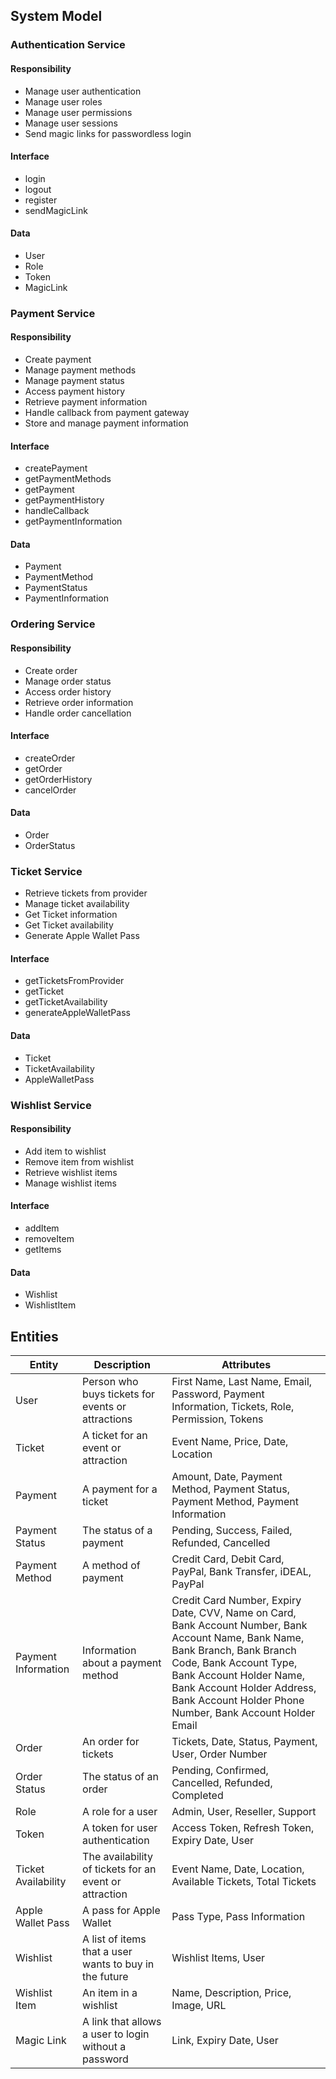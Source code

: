 ## System Model

### Authentication Service

#### Responsibility
+ Manage user authentication
+ Manage user roles
+ Manage user permissions
+ Manage user sessions
+ Send magic links for passwordless login

#### Interface
+ login
+ logout
+ register
+ sendMagicLink

#### Data
+ User
+ Role
+ Token
+ MagicLink

### Payment Service

#### Responsibility
+ Create payment
+ Manage payment methods
+ Manage payment status
+ Access payment history
+ Retrieve payment information
+ Handle callback from payment gateway
+ Store and manage payment information

#### Interface
+ createPayment
+ getPaymentMethods
+ getPayment
+ getPaymentHistory
+ handleCallback
+ getPaymentInformation

#### Data
+ Payment
+ PaymentMethod
+ PaymentStatus
+ PaymentInformation

### Ordering Service

#### Responsibility
+ Create order
+ Manage order status
+ Access order history
+ Retrieve order information
+ Handle order cancellation

#### Interface
+ createOrder
+ getOrder
+ getOrderHistory
+ cancelOrder

#### Data
+ Order
+ OrderStatus

### Ticket Service
+ Retrieve tickets from provider
+ Manage ticket availability
+ Get Ticket information
+ Get Ticket availability
+ Generate Apple Wallet Pass

#### Interface
+ getTicketsFromProvider
+ getTicket
+ getTicketAvailability
+ generateAppleWalletPass

#### Data
+ Ticket
+ TicketAvailability
+ AppleWalletPass


### Wishlist Service

#### Responsibility
+ Add item to wishlist
+ Remove item from wishlist
+ Retrieve wishlist items
+ Manage wishlist items

#### Interface
+ addItem
+ removeItem
+ getItems

#### Data
+ Wishlist
+ WishlistItem

## Entities

| Entity        | Description                                                                  | Attributes                                 |
|---------------|------------------------------------------------------------------------------|--------------------------------------------|
| User          | Person who buys tickets for events or attractions                           | First Name, Last Name, Email, Password, Payment Information, Tickets, Role, Permission, Tokens |
| Ticket        | A ticket for an event or attraction                                          | Event Name, Price, Date, Location               |
| Payment       | A payment for a ticket                                                      | Amount, Date, Payment Method, Payment Status, Payment Method, Payment Information |
| Payment Status | The status of a payment                                                      | Pending, Success, Failed, Refunded, Cancelled |
| Payment Method | A method of payment                                                          | Credit Card, Debit Card, PayPal, Bank Transfer, iDEAL, PayPal |
| Payment Information | Information about a payment method                                       | Credit Card Number, Expiry Date, CVV, Name on Card, Bank Account Number, Bank Account Name, Bank Name, Bank Branch, Bank Branch Code, Bank Account Type, Bank Account Holder Name, Bank Account Holder Address, Bank Account Holder Phone Number, Bank Account Holder Email |
| Order         | An order for tickets                                                         | Tickets, Date, Status, Payment, User, Order Number |
| Order Status  | The status of an order                                                       | Pending, Confirmed, Cancelled, Refunded, Completed |
| Role          | A role for a user                                                            | Admin, User, Reseller, Support |
| Token         | A token for user authentication                                               | Access Token, Refresh Token, Expiry Date, User |
| Ticket Availability | The availability of tickets for an event or attraction                    | Event Name, Date, Location, Available Tickets, Total Tickets |
| Apple Wallet Pass | A pass for Apple Wallet                                                     | Pass Type, Pass Information |
| Wishlist      | A list of items that a user wants to buy in the future                       | Wishlist Items, User |
| Wishlist Item | An item in a wishlist                                                        | Name, Description, Price, Image, URL |
| Magic Link    | A link that allows a user to login without a password                        | Link, Expiry Date, User |